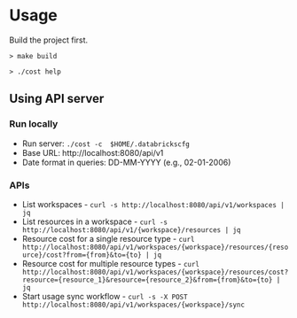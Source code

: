 # Usage

Build the project first.
```
> make build

> ./cost help
```

## Using API server
### Run locally
* Run server: `./cost -c  $HOME/.databrickscfg`
* Base URL: http://localhost:8080/api/v1
* Date format in queries: DD-MM-YYYY (e.g., 02-01-2006)

### APIs
* List workspaces - `curl -s http://localhost:8080/api/v1/workspaces | jq`
* List resources in a workspace -
`curl -s http://localhost:8080/api/v1/{workspace}/resources | jq`
* Resource cost for a single resource type - `curl
  http://localhost:8080/api/v1/workspaces/{workspace}/resources/{resource}/cost?from={from}&to={to} | jq`
* Resource cost for multiple resource types - `curl
  http://localhost:8080/api/v1/workspaces/{workspace}/resources/cost?resource={resource_1}&resource={resource_2}&from={from}&to={to} | jq`
* Start usage sync workflow - `curl -s -X POST http://localhost:8080/api/v1/workspaces/{workspace}/sync`
